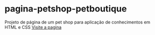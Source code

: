 # pagina-petshop-petboutique
Projeto de página de um pet shop para aplicação de conhecimentos em HTML e CSS
[Visite a pagina](https://mecaflavio.github.io/pagina-petshop-petboutique/)
